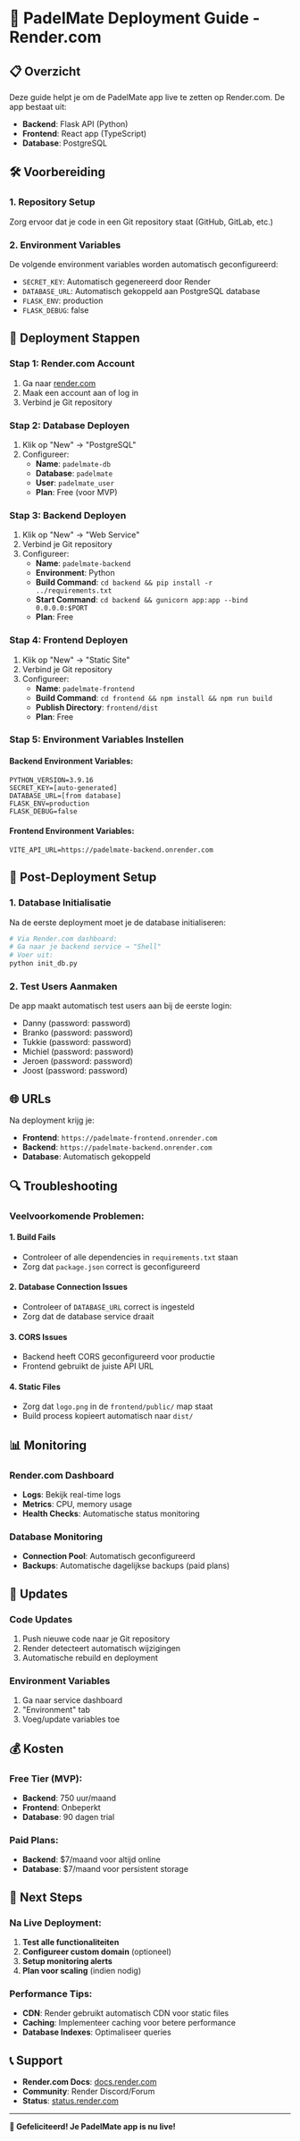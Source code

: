 # 🚀 PadelMate Deployment Guide - Render.com

## 📋 Overzicht

Deze guide helpt je om de PadelMate app live te zetten op Render.com. De app bestaat uit:
- **Backend**: Flask API (Python)
- **Frontend**: React app (TypeScript)
- **Database**: PostgreSQL

## 🛠️ Voorbereiding

### 1. Repository Setup
Zorg ervoor dat je code in een Git repository staat (GitHub, GitLab, etc.)

### 2. Environment Variables
De volgende environment variables worden automatisch geconfigureerd:
- `SECRET_KEY`: Automatisch gegenereerd door Render
- `DATABASE_URL`: Automatisch gekoppeld aan PostgreSQL database
- `FLASK_ENV`: production
- `FLASK_DEBUG`: false

## 🚀 Deployment Stappen

### Stap 1: Render.com Account
1. Ga naar [render.com](https://render.com)
2. Maak een account aan of log in
3. Verbind je Git repository

### Stap 2: Database Deployen
1. Klik op "New" → "PostgreSQL"
2. Configureer:
   - **Name**: `padelmate-db`
   - **Database**: `padelmate`
   - **User**: `padelmate_user`
   - **Plan**: Free (voor MVP)

### Stap 3: Backend Deployen
1. Klik op "New" → "Web Service"
2. Verbind je Git repository
3. Configureer:
   - **Name**: `padelmate-backend`
   - **Environment**: Python
   - **Build Command**: `cd backend && pip install -r ../requirements.txt`
   - **Start Command**: `cd backend && gunicorn app:app --bind 0.0.0.0:$PORT`
   - **Plan**: Free

### Stap 4: Frontend Deployen
1. Klik op "New" → "Static Site"
2. Verbind je Git repository
3. Configureer:
   - **Name**: `padelmate-frontend`
   - **Build Command**: `cd frontend && npm install && npm run build`
   - **Publish Directory**: `frontend/dist`
   - **Plan**: Free

### Stap 5: Environment Variables Instellen

#### Backend Environment Variables:
```
PYTHON_VERSION=3.9.16
SECRET_KEY=[auto-generated]
DATABASE_URL=[from database]
FLASK_ENV=production
FLASK_DEBUG=false
```

#### Frontend Environment Variables:
```
VITE_API_URL=https://padelmate-backend.onrender.com
```

## 🔧 Post-Deployment Setup

### 1. Database Initialisatie
Na de eerste deployment moet je de database initialiseren:

```bash
# Via Render.com dashboard:
# Ga naar je backend service → "Shell"
# Voer uit:
python init_db.py
```

### 2. Test Users Aanmaken
De app maakt automatisch test users aan bij de eerste login:
- Danny (password: password)
- Branko (password: password)
- Tukkie (password: password)
- Michiel (password: password)
- Jeroen (password: password)
- Joost (password: password)

## 🌐 URLs

Na deployment krijg je:
- **Frontend**: `https://padelmate-frontend.onrender.com`
- **Backend**: `https://padelmate-backend.onrender.com`
- **Database**: Automatisch gekoppeld

## 🔍 Troubleshooting

### Veelvoorkomende Problemen:

#### 1. Build Fails
- Controleer of alle dependencies in `requirements.txt` staan
- Zorg dat `package.json` correct is geconfigureerd

#### 2. Database Connection Issues
- Controleer of `DATABASE_URL` correct is ingesteld
- Zorg dat de database service draait

#### 3. CORS Issues
- Backend heeft CORS geconfigureerd voor productie
- Frontend gebruikt de juiste API URL

#### 4. Static Files
- Zorg dat `logo.png` in de `frontend/public/` map staat
- Build process kopieert automatisch naar `dist/`

## 📊 Monitoring

### Render.com Dashboard
- **Logs**: Bekijk real-time logs
- **Metrics**: CPU, memory usage
- **Health Checks**: Automatische status monitoring

### Database Monitoring
- **Connection Pool**: Automatisch geconfigureerd
- **Backups**: Automatische dagelijkse backups (paid plans)

## 🔄 Updates

### Code Updates
1. Push nieuwe code naar je Git repository
2. Render detecteert automatisch wijzigingen
3. Automatische rebuild en deployment

### Environment Variables
1. Ga naar service dashboard
2. "Environment" tab
3. Voeg/update variables toe

## 💰 Kosten

### Free Tier (MVP):
- **Backend**: 750 uur/maand
- **Frontend**: Onbeperkt
- **Database**: 90 dagen trial

### Paid Plans:
- **Backend**: $7/maand voor altijd online
- **Database**: $7/maand voor persistent storage

## 🚀 Next Steps

### Na Live Deployment:
1. **Test alle functionaliteiten**
2. **Configureer custom domain** (optioneel)
3. **Setup monitoring alerts**
4. **Plan voor scaling** (indien nodig)

### Performance Tips:
- **CDN**: Render gebruikt automatisch CDN voor static files
- **Caching**: Implementeer caching voor betere performance
- **Database Indexes**: Optimaliseer queries

## 📞 Support

- **Render.com Docs**: [docs.render.com](https://docs.render.com)
- **Community**: Render Discord/Forum
- **Status**: [status.render.com](https://status.render.com)

---

**🎉 Gefeliciteerd! Je PadelMate app is nu live!** 